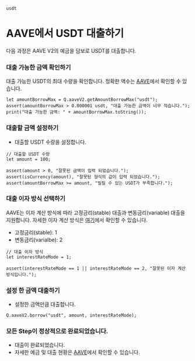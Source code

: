 ```meta-Currency
usdt
```

# AAVE에서 USDT 대출하기

다음 과정은 AAVE V2의 예금을 담보로 USDT를 대출합니다.

### 대출 가능한 금액 확인하기
대출 가능한 USDT의 최대 수량을 확인합니다.
정확한 액수는 [AAVE](https://app.aave.com/#/dashboard)에서 확인할 수 있습니다.

```output-Dynamic
let amountBorrowMax = Q.aaveV2.getAmountBorrowMax("usdt");
assert(amountBorrowMax > 0.000001 usdt, "대출 가능한 금액이 너무 적습니다.");
print("대출 가능한 금액: " + amountBorrowMax.toString());
```

### 대출할 금액 설정하기

- 대출할 USDT 수량을 설정합니다.

```input USDT
// 대출할 USDT 수량
let amount = 100;
```

```input-Verify
assert(amount > 0, "잘못된 금액이 입력 되었습니다.");
assert(isCurrency(amount), "잘못된 형식의 값이 입력 되었습니다.");
assert(amountBorrowMax >= amount, "빌릴 수 있는 USDT가 부족합니다.");
```

### 대출 이자 방식 선택하기
AAVE는 이자 계산 방식에 따라 고정금리(stable) 대출과 변동금리(variable) 대출을 지원합니다.
자세한 이자 계산 방식은 [여기](https://docs.aave.com/faq/borrowing#what-is-the-difference-between-stable-and-variable-rate)에서 확인할 수 있습니다.
- 고정금리(stable): 1
- 변동금리(varialbe): 2

```input
// 대출 이자 방식
let interestRateMode = 1;
```

```input-Verify
assert(interestRateMode == 1 || interestRateMode == 2, "잘못된 이자 계산 방식입니다.");
```

### 설정 한 금액 대출하기

- 설정한 금액만큼 대출합니다.

```taster
Q.aaveV2.borrow("usdt", amount, interestRateMode);
```

### 모든 Step이 정상적으로 완료되었습니다.

- 대출이 완료되었습니다.
- 자세한 예금 및 대출 현황은 [AAVE](https://app.aave.com/#/dashboard)에서 확인할 수 있습니다.
